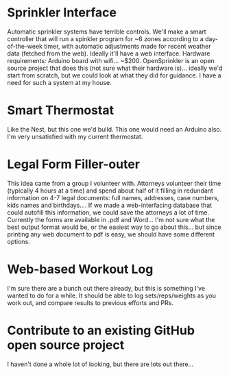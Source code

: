 # Sprinkler Interface
Automatic sprinkler systems have terrible controls. We'll make a smart controller that will run a spinkler program for ~6 zones according to a day-of-the-week timer, with automatic adjustments made for recent weather data (fetched from the web). Ideally it'll have a web interface. Hardware requirements: Arduino board with wifi... ~$200. OpenSprinkler is an open source project that does this (not sure what their hardware is)... ideally we'd start from scratch, but we could look at what they did for guidance. I have a need for such a system at my house.

# Smart Thermostat
Like the Nest, but this one we'd build. This one would need an Arduino also. I'm very unsatisfied with my current thermostat.

# Legal Form Filler-outer
This idea came from a group I volunteer with. Attorneys volunteer their time (typically 4 hours at a time) and spend about half of it filling in redundant information on 4-7 legal documents: full names, addresses, case numbers, kids names and birthdays.... If we made a web-interfacing database that could autofill this information, we could save the attorneys a lot of time. Currently the forms are available in .pdf and Word... I'm not sure what the best output format would be, or the easiest way to go about this... but since printing any web document to pdf is easy, we should have some different options.

# Web-based Workout Log
I'm sure there are a bunch out there already, but this is something I've wanted to do for a while. It should be able to log sets/reps/weights as you work out, and compare results to previous efforts and PRs.

# Contribute to an existing GitHub open source project
I haven't done a whole lot of looking, but there are lots out there...
